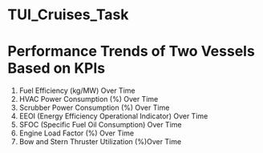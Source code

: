 # TUI_Cruises_Task
# Performance Trends of Two Vessels Based on KPIs
1. Fuel Efficiency (kg/MW) Over Time
2. HVAC Power Consumption (%) Over Time
3. Scrubber Power Consumption (%) Over Time
4. EEOI (Energy Efficiency Operational Indicator) Over Time
5. SFOC (Specific Fuel Oil Consumption) Over Time
6. Engine Load Factor (%) Over Time
7. Bow and Stern Thruster Utilization (%)Over Time
